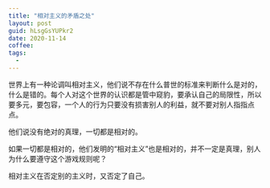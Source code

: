 ```yaml
---
title: "相对主义的矛盾之处"
layout: post
guid: hLsgGsYUPkr2
date: 2020-11-14
coffee:
tags:
  -
---
```


世界上有一种论调叫相对主义，他们说不存在什么普世的标准来判断什么是对的，什么是错的。每个人对这个世界的认识都是管中窥豹，要承认自己的局限性，所以要多元，要包容，一个人的行为只要没有损害别人的利益，就不要对别人指指点点。

他们说没有绝对的真理，一切都是相对的。

如果一切都是相对的，他们发明的“相对主义”也是相对的，并不一定是真理，别人为什么要遵守这个游戏规则呢？

相对主义在否定别的主义时，又否定了自己。

